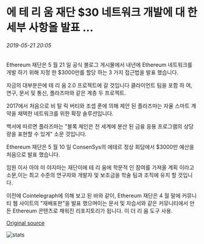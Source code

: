 # 에 테 리 움 재단 $30 네트워크 개발에 대 한 세부 사항을 발표 ...

###### 2019-05-21 20:05

Ethereum 재단은 5 월 21 일 공식 블로그 게시물에서 내년에 Ethereum 네트워크를 개발 하기 위해 지정 한 $3000만를 할당 하는 3 가지 접근법을 발표 했습니다.

자금의 대부분은에 테 리 움 2.0 프로젝트에 갈 것입니다 클라이언트 팀을 포함 하 여, 연구, 문서 및 통신, 플라즈마와 같은 계층 두 프로젝트.

2017에서 처음으로 비 탈 릭 버티와 조셉 푼에 의해 제안 된 플라즈마는 자율 스마트 계약을 채택한 네트워크를 위한 확장 솔루션입니다.

백서에 따르면 플라즈마는 "블록 체인은 전 세계에 분산 된 금융 응용 프로그램의 상당량을 표현할 수 있게" 소문 것입니다.

Ethereum 재단은 5 월 10 일 ConsenSys의 에테르 정상 회담에서 $3000만 예산을 처음으로 발표 했습니다.

임원 이사 아야 미 야지마는 재단이에 테 리 움에 학문적 인 참여를 가져올 계획 이라고 소문,이는 최고 수준의 연구자와 개발자 및 보조금을 학술 팀과 조직에 유치 할 것입니다.

이전에 Cointelegraph에 의해 보고 된 바와 같이, Ethereum 재단은 4 월 말에 커뮤니티 웹 사이트의 "재배포판"을 발표 했으며이는 문서 및 자습서와 같은 커뮤니티에서 만든 Ethereum 콘텐츠로 채워진 리포지토리가 됩니다. 이 더 리 움 도구 사용.

[Original source](https://cointelegraph.com/news/ethereum-foundation-announces-details-on-30-network-development)

![stats](https://c.statcounter.com/11760860/0/a89fa40b/1/ "stats")
